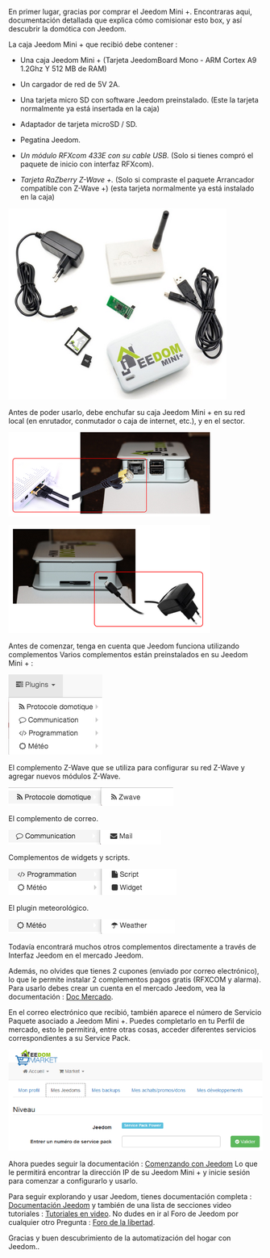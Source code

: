 En primer lugar, gracias por comprar el Jeedom Mini +. Encontraras aqui,
documentación detallada que explica cómo comisionar esto
box, y así descubrir la domótica con Jeedom.

La caja Jeedom Mini + que recibió debe contener :

-   Una caja Jeedom Mini + (Tarjeta JeedomBoard Mono - ARM Cortex A9 1.2Ghz
    Y 512 MB de RAM)

-   Un cargador de red de 5V 2A.

-   Una tarjeta micro SD con software Jeedom preinstalado. (Este
    la tarjeta normalmente ya está insertada en la caja)

-   Adaptador de tarjeta microSD / SD.

-   Pegatina Jeedom.

-   *Un módulo RFXcom 433E con su cable USB.* (Solo si tienes
    compró el paquete de inicio con interfaz RFXcom).

-   *Tarjeta RaZberry Z-Wave +.* (Solo si compraste el paquete
    Arrancador compatible con Z-Wave +) (esta tarjeta normalmente ya está
    instalado en la caja)

![mini.demarrage01](images/mini.demarrage01.png)

Antes de poder usarlo, debe enchufar su caja Jeedom Mini +
en su red local (en enrutador, conmutador o caja de internet, etc.), y
en el sector.

![mini.demarrage02](images/mini.demarrage02.png)

![mini.demarrage03](images/mini.demarrage03.png)

Antes de comenzar, tenga en cuenta que Jeedom funciona utilizando
complementos Varios complementos están preinstalados en su Jeedom Mini + :

![mini.demarrage04](images/mini.demarrage04.png)

El complemento Z-Wave que se utiliza para configurar su red Z-Wave y agregar
nuevos módulos Z-Wave.

![mini.demarrage05](images/mini.demarrage05.png)

El complemento de correo.

![mini.demarrage06](images/mini.demarrage06.png)

Complementos de widgets y scripts.

![mini.demarrage07](images/mini.demarrage07.png)

El plugin meteorológico.

![mini.demarrage08](images/mini.demarrage08.png)

Todavía encontrará muchos otros complementos directamente a través de
Interfaz Jeedom en el mercado Jeedom.

Además, no olvides que tienes 2 cupones
(enviado por correo electrónico), lo que le permite instalar 2 complementos pagos
gratis (RFXCOM y alarma). Para usarlo debes crear un
cuenta en el mercado Jeedom, vea la documentación : [Doc
Mercado](https://jeedom.github.io/documentation/premiers-pas/es_ES/index).

En el correo electrónico que recibió, también aparece el número de Servicio
Paquete asociado a Jeedom Mini +. Puedes completarlo en tu
Perfil de mercado, esto le permitirá, entre otras cosas, acceder
diferentes servicios correspondientes a su Service Pack.

![mini.demarrage09](images/mini.demarrage09.png)

Ahora puedes seguir la documentación : [Comenzando con
Jeedom](https://jeedom.github.io/documentation/premiers-pas/es_ES/index)
Lo que le permitirá encontrar la dirección IP de su Jeedom Mini + y
inicie sesión para comenzar a configurarlo y usarlo.

Para seguir explorando y usar Jeedom, tienes
documentación completa : [Documentación
Jeedom](https://jeedom.fr/doc) y también de una lista de secciones
video tutoriales : [Tutoriales en video](https://jeedom.github.io/documentation/presentation/es_ES/index#tocAnchor-1-3).
No dudes en ir al Foro de Jeedom por cualquier otro
Pregunta : [Foro de la libertad](https://www.jeedom.com/forum/).

Gracias y buen descubrimiento de la automatización del hogar con Jeedom..
